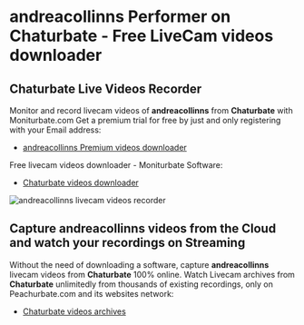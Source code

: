 # andreacollinns Performer on Chaturbate - Free LiveCam videos downloader

## Chaturbate Live Videos Recorder

Monitor and record livecam videos of **andreacollinns** from **Chaturbate** with Moniturbate.com
Get a premium trial for free by just and only registering with your Email address:
* [andreacollinns Premium videos downloader](https://moniturbate.com/request-demo-licence-key.html)

Free livecam videos downloader - Moniturbate Software:
* [Chaturbate videos downloader](https://moniturbate.com/moniturbate-download-software.html)

![andreacollinns livecam videos recorder](https://peachurnet.com/templates/moniturbate-software.png)


## Capture andreacollinns videos from the Cloud and watch your recordings on Streaming

Without the need of downloading a software, capture **andreacollinns** livecam videos from **Chaturbate** 100% online.
Watch Livecam archives from **Chaturbate** unlimitedly from thousands of existing recordings, only on Peachurbate.com and its websites network:
* [Chaturbate videos archives](https://peachurnet.com/)